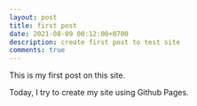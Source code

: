 ```yaml
---
layout: post
title: first post
date: 2021-08-09 00:12:00+0700
description: create first post to test site
comments: true
---
```

This is my first post on this site.

Today, I try to create my site using Github Pages.
